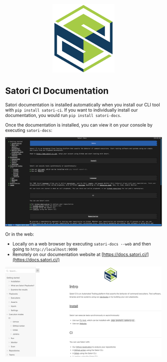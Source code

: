 <p align="center"><img src="img/logo.png" alt="Satori CI Logo" style="width:200px;"/></p>

# Satori CI Documentation

Satori documentation is installed automatically when you install our CLI tool with `pip install satori-ci`. If you want to individually install our documentation, you would run `pip install satori-docs`.

Once the documentation is installed, you can view it on your console by executing `satori-docs`:

![Docs CLI](img/docs_1.png)

Or in the web:
- Locally on a web browser by executing `satori-docs --web` and then going to `http://localhost:9090`
- Remotely on our documentation website at [https://docs.satori.ci/](https://docs.satori.ci/)

![Docs Web](img/docs_2.png)
